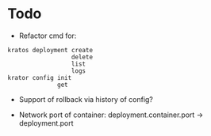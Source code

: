 # Todo

* Refactor cmd for:
```
kratos deployment create
                  delete
                  list
                  logs
krator config init
              get
```

* Support of rollback via history of config?

* Network port of container: deployment.container.port -> deployment.port